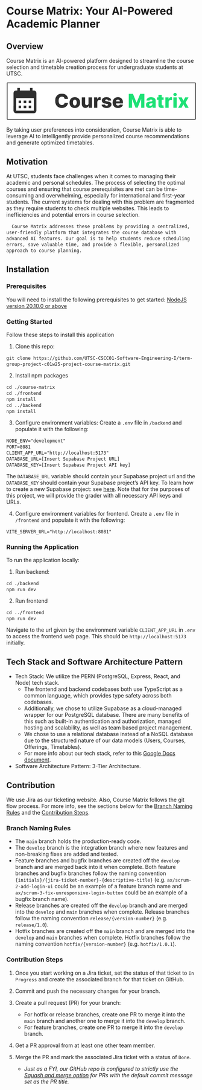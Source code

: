 # Course Matrix: Your AI-Powered Academic Planner

## Overview

Course Matrix is an AI-powered platform designed to streamline the course selection and timetable creation process for undergraduate students at UTSC.

![alt text](CourseMatrixLogo.png)

By taking user preferences into consideration, Course Matrix is able to leverage AI to intelligently provide personalized course recommendations and generate optimized timetables.

## Motivation

At UTSC, students face challenges when it comes to managing their academic and personal schedules. The process of selecting the optimal courses and ensuring that course prerequisites are met can be time-consuming and overwhelming, especially for international and first-year students. The current systems for dealing with this problem are fragmented as they require students to check multiple websites. This leads to inefficiencies and potential errors in course selection.

      Course Matrix addresses these problems by providing a centralized, user-friendly platform that integrates the course database with advanced AI features. Our goal is to help students reduce scheduling errors, save valuable time, and provide a flexible, personalized approach to course planning.

## Installation

### Prerequisites

You will need to install the following prerequisites to get started:
[NodeJS version 20.10.0 or above](https://nodejs.org/en/download)

### Getting Started

Follow these steps to install this application

1. Clone this repo:

```
git clone https://github.com/UTSC-CSCC01-Software-Engineering-I/term-group-project-c01w25-project-course-matrix.git
```

2. Install npm packages

```
cd ./course-matrix
cd ./frontend
npm install
cd ../backend
npm install
```

3. Configure environment variables: Create a `.env` file in `/backend` and populate it with the following:

```
NODE_ENV="development"
PORT=8081
CLIENT_APP_URL="http://localhost:5173"
DATABASE_URL=[Insert Supabase Project URL]
DATABASE_KEY=[Insert Supabase Project API key]
```

The `DATABASE_URL` variable should contain your Supabase project url and the `DATABASE_KEY` should contain your Supabase project’s API key. To learn how to create a new Supabase project: see [here](https://medium.com/@heshramsis/building-a-crud-app-with-supabase-and-express-a-step-by-step-guide-for-junior-developers-81456b850910). Note that for the purposes of this project, we will provide the grader with all necessary API keys and URLs.

4. Configure environment variables for frontend. Create a `.env` file in `/frontend` and populate it with the following:

```
VITE_SERVER_URL="http://localhost:8081"
```

### Running the Application

To run the application locally:

1. Run backend:

```
cd ./backend
npm run dev
```

2. Run frontend

```
cd ../frontend
npm run dev
```

Navigate to the url given by the environment variable `CLIENT_APP_URL` in `.env` to access the frontend web page. This should be `http://localhost:5173` initially.

## Tech Stack and Software Architecture Pattern

- Tech Stack: We utilize the PERN (PostgreSQL, Express, React, and Node) tech stack.
  - The frontend and backend codebases both use TypeScript as a common language, which provides type safety across both codebases.
  - Additionally, we chose to utilize Supabase as a cloud-managed wrapper for our PostgreSQL database. There are many benefits of this such as built-in authentication and authorization, managed hosting and scalability, as well as team based project management.
  - We chose to use a relational database instead of a NoSQL database due to the structured nature of our data models (Users, Courses, Offerings, Timetables).
  - For more info about our tech stack, refer to this [Google Docs document](https://docs.google.com/document/d/1_1IzFID0PmKTuQVWqW7zK-3XHz6-uZcC5yZ2Ghcq10E/edit?usp=sharing).
- Software Architecture Pattern: 3-Tier Architecture.

## Contribution

We use Jira as our ticketing website. Also, Course Matrix follows the git flow process. For more info, see the sections below for the [Branch Naming Rules](#branch-naming-rules) and the [Contribution Steps](#contribution-steps).

### Branch Naming Rules

- The `main` branch holds the production-ready code.
- The `develop` branch is the integration branch where new features and non-breaking fixes are added and tested.
- Feature branches and bugfix branches are created off the `develop` branch and are merged back into it when complete. Both feature branches and bugfix branches follow the naming convention `{initials}/{jira-ticket-number}-{descriptive-title}` (e.g. `ax/scrum-2-add-login-ui` could be an example of a feature branch name and `ax/scrum-3-fix-unresponsive-login-button` could be an example of a bugfix branch name).
- Release branches are created off the `develop` branch and are merged into the `develop` and `main` branches when complete. Release branches follow the naming convention `release/{version-number}` (e.g. `release/1.0`).
- Hotfix branches are created off the `main` branch and are merged into the `develop` and `main` branches when complete. Hotfix branches follow the naming convention `hotfix/{version-number}` (e.g. `hotfix/1.0.1`).

### Contribution Steps

1. Once you start working on a Jira ticket, set the status of that ticket to `In Progress` and create the associated branch for that ticket on GitHub.
2. Commit and push the necessary changes for your branch.
3. Create a pull request (PR) for your branch:

   - For hotfix or release branches, create one PR to merge it into the `main` branch and another one to merge it into the `develop` branch.
   - For feature branches, create one PR to merge it into the `develop` branch.

4. Get a PR approval from at least one other team member.
5. Merge the PR and mark the associated Jira ticket with a status of `Done`.

   - _Just as a FYI, our GitHub repo is configured to strictly use the [Squash and merge option](https://docs.github.com/en/pull-requests/collaborating-with-pull-requests/incorporating-changes-from-a-pull-request/about-pull-request-merges#squash-and-merge-your-commits) for PRs with the default commit message set as the PR title._
